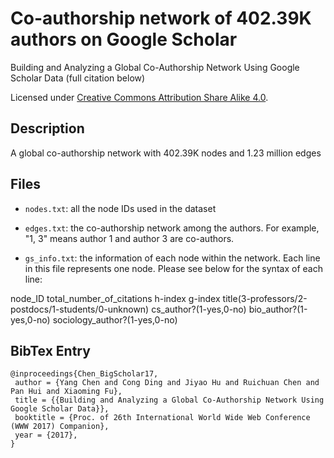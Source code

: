 # Co-authorship network of 402.39K authors on Google Scholar

Building and Analyzing a Global Co-Authorship Network Using Google Scholar Data (full citation below)

Licensed under [Creative Commons Attribution Share Alike 4.0](http://choosealicense.com/licenses/cc-by-sa-4.0/).

## Description

A global co-authorship network with 402.39K nodes and 1.23 million edges

## Files

* ``nodes.txt``: all the node IDs used in the dataset

* ``edges.txt``: the co-authorship network among the authors. For example, "1, 3" means author 1 and author 3 are co-authors.

* ``gs_info.txt``: the information of each node within the network. Each line in this file represents one node. Please see below for the syntax of each line: 

node_ID total_number_of_citations h-index g-index title(3-professors/2-postdocs/1-students/0-unknown) cs_author?(1-yes,0-no) bio_author?(1-yes,0-no) sociology_author?(1-yes,0-no)

## BibTex Entry
```
@inproceedings{Chen_BigScholar17,
 author = {Yang Chen and Cong Ding and Jiyao Hu and Ruichuan Chen and Pan Hui and Xiaoming Fu},
 title = {{Building and Analyzing a Global Co-Authorship Network Using Google Scholar Data}},
 booktitle = {Proc. of 26th International World Wide Web Conference (WWW 2017) Companion},
 year = {2017},
}
```
